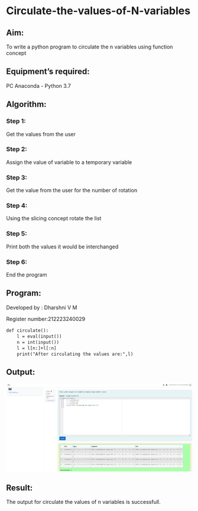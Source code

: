 # Circulate-the-values-of-N-variables
## Aim:
To write a python program to circulate the n variables using function concept
## Equipment’s required:
PC
Anaconda - Python 3.7
## Algorithm: 

### Step 1: 
Get the values from the user

### Step 2: 
Assign the value of variable to a temporary variable

### Step 3: 
Get the value from the user for the number of rotation

### Step 4: 
Using the slicing concept rotate the list

### Step 5: 
Print both the values it would be interchanged

### Step 6: 
End the program

## Program:
Developed by : Dharshni V M 

Register number:212223240029

```
def circulate():
    l = eval(input())
    n = int(input())
    l = l[n:]+l[:n]
    print("After circulating the values are:",l)

```

## Output:
![Output](<Screenshot 2024-03-09 093002.png>)

## Result:
The output for circulate the values of n variables is successfull.